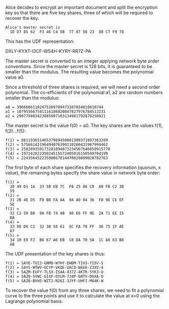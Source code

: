 
Alice decides to encrypt an important document and split the encryption key so that
there are five key shares, three of which will be required to recover the key.

~~~~
Alice's master secret is
  1D D7 85 62  F3 46 C4 5B  77 87 56 23  88 C7 F9 78
~~~~

This has the UDF representation:

DXLY-KYXT-I3CF-W54H-KYRY-RR7Z-PA

The master secret is converted to an integer applying network byte order conventions.
Since the master secret is 128 bits, it is guaranteed to be smaller than the modulus.
The resulting value becomes the polynomial value a0.

Since a threshold of three shares is required, we will need a second order polynomial.
The co-efficients of the polynomial a1, a2 are random numbers smaller than the 
modulus:

~~~~
a0 = 39666661102475169789473107034010810744
a1 = 107955667541116186020847827976784513231
a2 = 290779403423885097103134981792870250821
~~~~

The master secret is the value f(0) = a0. The key shares are the values f(1), f(2)...f(5):

~~~~
f(1) = 98119365146537989450081309371897363289
f(2) = 57566142196494076390210260431987994462
f(3) = 258289359173281894073234567646050915770
f(4) = 19724282235024515572405016150549704199
f(5) = 22435645223598867814470820809020782763
~~~~

The first byte of each share specifies the recovery information (quorum, x value), the
remaining bytes specify the share value in network byte order:

~~~~
f(1) = 
  30 49 D1 1A  33 58 EB 7C  F8 25 86 C9  A0 FB C2 3B
  59
f(2) = 
  31 2B 4E D5  F0 B0 FA AA  04 A0 04 36  F8 9E CE EF
  5E
f(3) = 
  32 C2 50 B8  9A FB 74 4B  80 E6 FF 9E  2A 71 EE 15
  BA
f(4) = 
  33 0E D6 C2  32 38 58 61  6C FA 78 FF  36 75 1F AE
  07
f(5) = 
  34 10 E0 F2  B6 67 A6 EB  C8 DA 70 5A  1C A8 63 B8
  AB
~~~~

The UDF presentation of the key shares is thus:

~~~~
f(1) = SAYE-TUI2-GNMO-W7HY-EWDM-TIH3-YI5V-S
f(2) = SAYS-WTWV-6CYP-VKQE-UACD-N6E6-Z3XV-4
f(3) = SAZM-EUFY-TL5X-IS4A-437Z-4KTR-5YK3-U
f(4) = SAZQ-5VWC-GI4F-QYLM-7J4P-6NTV-D6XA-O
f(5) = SA2B-BYHS-WZT2-N26I-3JYF-UHFI-MO4K-W
~~~~

To recover the value f(0) from any three shares, we need to fit a polynomial curve to 
the three points and use it to calculate the value at x=0 using the Lagrange polynomial
basis.
